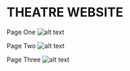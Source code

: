 # THEATRE WEBSITE

 

Page One
![alt text](https://drive.google.com/file/d/1mbNknC1i0yD9jtSg7XpjPlloBlIF7H3g/view?usp=sharing)

Page Two
![alt text](https://i.ibb.co/nPf0HM6/screencapture-movie-seat-booking-2021-netlify-app-booking-html-2021-02-20-15-10-05.png)

Page Three
![alt text](https://i.ibb.co/gS51gCY/screencapture-movie-seat-booking-2021-netlify-app-2021-02-20-15-10-20.png)
